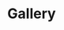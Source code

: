---
layout: page
title: Gallery
description:
nav: true
nav_order: 9
dropdown: true
children:
  - title: SKKU-RS-24
    permalink: /skkurs24/
  - title: divider
  - title: IJCAI-24
    permalink: /ijcai24/
  - title: divider
  - title: ACL-24
    permalink: /acl24/
---
